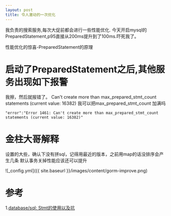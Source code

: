 ```yaml
---
layout: post
title: 令人激动的一次优化
---
```


我负责的搜索服务,每次大促前都会进行一些性能优化.
今天开启mysql的PreparedStatement,p95直接从200ms提升到了100ms.吓死我了。

性能优化的惊喜-PreparedStatement的原理

# 启动了PreparedStatement之后,其他服务出现如下报警

我擦，然后就报错了。
Can't create more than max_prepared_stmt_count statements (current value: 16382)
我可以把max_prepared_stmt_count 加满吗

```
"error":"Error 1461: Can't create more than max_prepared_stmt_count statements (current value: 16382)"
```

# 金柱大哥解释
设置的大些，确认下没有拼sql，记得用最近的版本，之前用map的话没排序会产生几条
默认事务关掉性能应该还可以提升

![_config.yml]({{ site.baseurl }}/images/content/gorm-improve.png)


# 参考
1.[database/sql: Stmt的使用以及坑](https://studygolang.com/articles/1795)